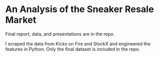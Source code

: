 # An Analysis of the Sneaker Resale Market

Final report, data, and presentations are in the repo.

I scraped the data from Kicks on Fire and StockX and engineered the features in Python. Only the final dataset is included in the repo.
